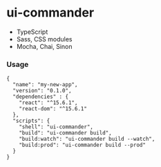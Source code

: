 # ui-commander

* TypeScript
* Sass, CSS modules
* Mocha, Chai, Sinon

### Usage

```
{
  "name": "my-new-app",
  "version": "0.1.0",
  "dependencies" : {
    "react": "^15.6.1",
    "react-dom": "^15.6.1"
  },
  "scripts": {
    "shell": "ui-commander",
    "build": "ui-commander build",
    "build:watch": "ui-commander build --watch",
    "build:prod": "ui-commander build --prod"
  }
}
```
